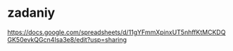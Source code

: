 # zadaniy
https://docs.google.com/spreadsheets/d/11gYFmmXpinxUT5nhffKtMCKDQGK50evkQGcn4Isa3e8/edit?usp=sharing
